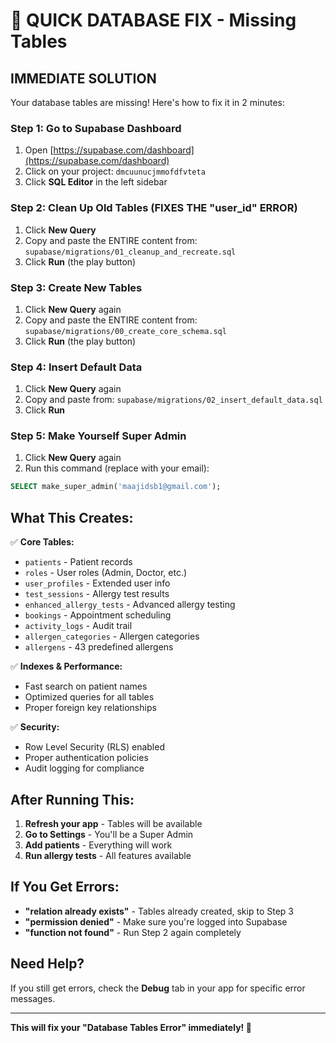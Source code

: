 # 🚨 QUICK DATABASE FIX - Missing Tables

## **IMMEDIATE SOLUTION**

Your database tables are missing! Here's how to fix it in 2 minutes:

### **Step 1: Go to Supabase Dashboard**
1. Open [https://supabase.com/dashboard](https://supabase.com/dashboard)
2. Click on your project: `dmcuunucjmmofdfvteta`
3. Click **SQL Editor** in the left sidebar

### **Step 2: Clean Up Old Tables (FIXES THE "user_id" ERROR)**
1. Click **New Query**
2. Copy and paste the ENTIRE content from: `supabase/migrations/01_cleanup_and_recreate.sql`
3. Click **Run** (the play button)

### **Step 3: Create New Tables**
1. Click **New Query** again
2. Copy and paste the ENTIRE content from: `supabase/migrations/00_create_core_schema.sql`
3. Click **Run** (the play button)



### **Step 4: Insert Default Data**
1. Click **New Query** again
2. Copy and paste from: `supabase/migrations/02_insert_default_data.sql`
3. Click **Run**

### **Step 5: Make Yourself Super Admin**
1. Click **New Query** again
2. Run this command (replace with your email):
```sql
SELECT make_super_admin('maajidsb1@gmail.com');
```

## **What This Creates:**

✅ **Core Tables:**
- `patients` - Patient records
- `roles` - User roles (Admin, Doctor, etc.)
- `user_profiles` - Extended user info
- `test_sessions` - Allergy test results
- `enhanced_allergy_tests` - Advanced allergy testing
- `bookings` - Appointment scheduling
- `activity_logs` - Audit trail
- `allergen_categories` - Allergen categories
- `allergens` - 43 predefined allergens

✅ **Indexes & Performance:**
- Fast search on patient names
- Optimized queries for all tables
- Proper foreign key relationships

✅ **Security:**
- Row Level Security (RLS) enabled
- Proper authentication policies
- Audit logging for compliance

## **After Running This:**

1. **Refresh your app** - Tables will be available
2. **Go to Settings** - You'll be a Super Admin
3. **Add patients** - Everything will work
4. **Run allergy tests** - All features available

## **If You Get Errors:**

- **"relation already exists"** - Tables already created, skip to Step 3
- **"permission denied"** - Make sure you're logged into Supabase
- **"function not found"** - Run Step 2 again completely

## **Need Help?**

If you still get errors, check the **Debug** tab in your app for specific error messages.

---

**This will fix your "Database Tables Error" immediately! 🚀** 